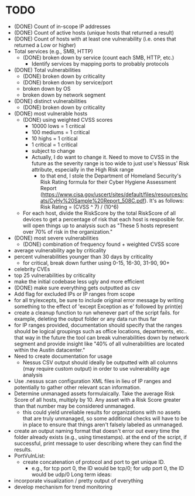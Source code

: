 # TODO

- (DONE) Count of in-scope IP addresses
- (DONE) Count of active hosts (unique hosts that returned a result)
- (DONE) Count of hosts with at least one vulnerability (i.e. ones that returned a Low or higher)
- Total services (e.g., SMB, HTTP)
	- (DONE) broken down by service (count each SMB, HTTP, etc.)
		- Identify services by mapping ports to probably protocols
- (DONE) Total vulnerabilities
	- (DONE) broken down by criticality
	- (DONE) broken down by service/port
	- broken down by OS
	- broken down by network segment
- (DONE) distinct vulnerabilities
	- (DONE) broken down by criticality
- (DONE) most vulnerable hosts
	- (DONE) using weighted CVSS scores
		- 10000 lows = 1 critical
		- 100  mediums = 1 critical
		- 10 highs = 1 critical
		- 1 critical = 1 critical
		- subject to change
		- Actually, I do want to change it. Need to move to CVSS in the future as the severity range is too wide to just use's Nessus' Risk attribute, especially in the High Risk range
			- to that end, I stole the Department of Homeland Security's Risk Rating formula for their Cyber Hygiene Assessment Report (https://www.cisa.gov/uscert/sites/default/files/resources/ncats/CyHy%20Sample%20Report_508C.pdf). It's as follows: Risk Rating = (CVSS ^ 7) / (10^6)
	- For each host, divide the RiskScore by the total RiskScore of all devices to get a percentage of risk that each host is resposible for. will open things up to analysis such as "These 5 hosts represent over 70% of risk in the organization."
- (DONE) most severe vulnerabilities
	- (DONE) combination of frequency found + weighted CVSS score
- average vulnerability age by criticality
- percent vulnerabilities younger than 30 days by criticality
	- for critical, break down further using 0-15, 16-30, 31-90, 90+
- celebrity CVEs
- top 25 vulnerabilities by criticality
- make the initial codebase less ugly and more efficient
- (DONE) make sure everything gets outputted as csv
- Add flag for excluded IPs or IP ranges from scope
- for all try/excepts, be sure to include original error message by writing something to the effect of 'except Exception as e' followed by print(e)
- create a cleanup function to run whenever part of the script fails. for example, deleting the output folder or any data run thus far
- for IP ranges provided, documentation should specify that the ranges should be logical groupings such as office locations, departments, etc.. that way in the future the tool can break vulnerabilities down by network segment and provide insight like "40% of all vulnerabilities are located within the Austin datacenter."
- Need to create documentation for usage
	- Nessus CSV output should ideally be outputted with all columns (may require custom output) in order to use vulnerability age analysis
- Use .nessus scan configuration XML files in lieu of IP ranges and potentially to gather other relevant scan information.
- Determine unmanaged assets formulaically. Take the average Risk Score of all hosts, multiply by 10. Any asset with a Risk Score greater than that number may be considered unmanaged.
	- this could yield unreliable results for organizations with no assets that are truly unmanaged, so some additional checks will have to be in place to ensure that things aren't falsely labeled as unmanaged.
- create an output naming format that doesn't error out every time the folder already exists (e.g., using timestamps). at the end of the script, if successful, print message to user describing where they can find the results.
- PortVulnList:
	- create concatenation of protocol and port to get unique ID.
		- e.g., for tcp port 0, the ID would be tcp/0; for udp port 0, the ID would be udp/0
Long term ideas:
- incorporate visualization / pretty output of everything
- develop mechanism for trend monitoring
